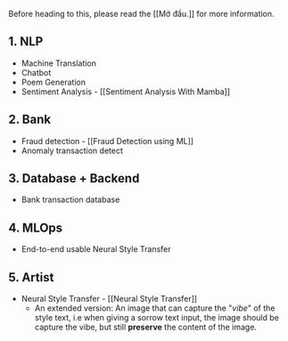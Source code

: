 
Before heading to this, please read the [[Mở đầu.]] for more information. 
## 1. NLP
* Machine Translation
* Chatbot
* Poem Generation
* Sentiment Analysis - [[Sentiment Analysis With Mamba]]

## 2. Bank
* Fraud detection - [[Fraud Detection using ML]]
* Anomaly transaction detect

## 3. Database + Backend
* Bank transaction database

## 4. MLOps
* End-to-end usable Neural Style Transfer

## 5. Artist
- Neural Style Transfer - [[Neural Style Transfer]]
	- An extended version: An image that can capture the "*vibe*" of the style text, i.e when giving a sorrow text input, the image should be capture the vibe, but still **preserve** the content of the image. 
